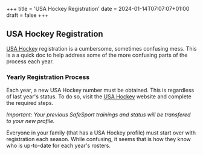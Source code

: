 +++
title = 'USA Hockey Registration'
date = 2024-01-14T07:07:07+01:00
draft = false
+++
## USA Hockey Registration

[USA Hockey](http://www.usahockey.com) registration is a cumbersome, sometimes confusing mess. This is a a quick doc to help address some of the more confusing parts of the process each year.

### Yearly Registration Process

Each year, a new USA Hockey number must be obtained. This is regardless of last year's status. To do so, visit the [USA Hockey](http://www.usahockey.com) website and complete the required steps. 

*Important: Your previous SafeSport trainings and status will be transfered to your new profile.*

Everyone in your family (that has a USA Hockey profile) must start over with registration each season. While confusing, it seems that is how they know who is up-to-date for each year's rosters.